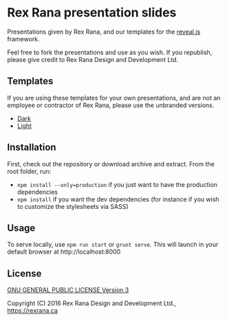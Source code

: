 # Rex Rana presentation slides

Presentations given by Rex Rana, and our templates for the [reveal.js](http://lab.hakim.se/reveal-js/) framework.

Feel free to fork the presentations and use as you wish. If you republish, please give credit to Rex Rana Design and Development Ltd.

## Templates

If you are using these templates for your own presentations, and are not an employee or contractor of Rex Rana, please use the unbranded versions.

- [Dark](templates/unbranded/dark.html)
- [Light](templates/unbranded/light.html)

## Installation

First, check out the repository or download archive and extract. From the root folder, run:
- `npm install --only=production` if you just want to have the production dependencies
- `npm install` if you want the dev dependencies (for instance if you wish to customize the stylesheets via SASS)

## Usage

To serve locally, use `npm run start` or `grunt serve`. This will launch in your default browser at http://localhost:8000

## License

[GNU GENERAL PUBLIC LICENSE Version 3](LICENSE)

Copyright (C) 2016 Rex Rana Design and Development Ltd., https://rexrana.ca
